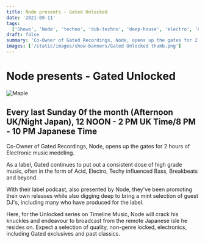 ```yaml
---
title: Node presents - Gated Unlocked
date: '2021-09-11'
tags:
  ['Shows', 'Node', 'techno', 'dub-techno', 'deep-house', 'electro', 'Acid Electro', 'Electronica']
draft: false
summary: 'Co-Owner of Gated Recordings, Node, opens up the gates for 2 hours of Electronic music meddling. '
images: ['/static/images/show-banners/Gated Unlocked thumb.png']
---
```


# Node presents - Gated Unlocked

  <div className="my-1 px-2 w-full overflow-hidden xl:my-1 xl:px-2 xl:w-1/2">
    <Image alt="Maple" src="/static/images/show-banners/Gated Unlocked banner.png" width={700} height={250} />
  </div>

## Every last Sunday 0f the month (Afternoon UK/Night Japan), 12 NOON - 2 PM UK Time/8 PM - 10 PM Japanese Time

Co-Owner of Gated Recordings, Node, opens up the gates for 2 hours of Electronic music meddling.

As a label, Gated continues to put out a consistent dose of high grade music, often in the form of Acid, Electro, Techy influenced Bass, Breakbeats and beyond.

With their label podcast, also presented by Node, they've been promoting their own releases while also digging deep to bring a mint selection of guest DJ's, including many who have produced for the label.

Here, for the Unlocked series on Timeline Music, Node will crack his knuckles and endeavour to broadcast from the remote Japanese isle he resides on. Expect a selection of quality, non-genre locked, electronics, including Gated exclusives and past classics.
